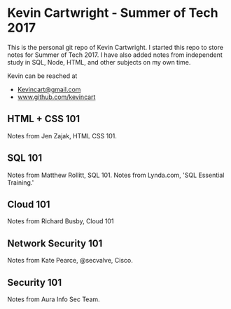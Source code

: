 # Kevin Cartwright - Summer of Tech 2017
This is the personal git repo of Kevin Cartwright.
I started this repo to store notes for Summer of Tech 2017.
I have also added notes from independent study in SQL, Node, HTML, and other subjects on my own time.

Kevin can be reached at
- Kevincart@gmail.com
- www.github.com/kevincart

## HTML + CSS 101
Notes from Jen Zajak, HTML CSS 101.

## SQL 101
Notes from Matthew Rollitt, SQL 101.
Notes from Lynda.com, 'SQL Essential Training.'

## Cloud 101
Notes from Richard Busby, Cloud 101

## Network Security 101
Notes from Kate Pearce, @secvalve, Cisco.

## Security 101
Notes from Aura Info Sec Team.
